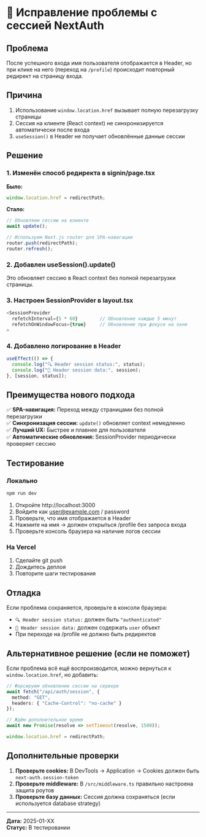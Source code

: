 # 🔐 Исправление проблемы с сессией NextAuth

## Проблема
После успешного входа имя пользователя отображается в Header, но при клике на него (переход на `/profile`) происходит повторный редирект на страницу входа.

## Причина
1. Использование `window.location.href` вызывает полную перезагрузку страницы
2. Сессия на клиенте (React context) не синхронизируется автоматически после входа
3. `useSession()` в Header не получает обновлённые данные сессии

## Решение

### 1. Изменён способ редиректа в signin/page.tsx
**Было:**
```typescript
window.location.href = redirectPath;
```

**Стало:**
```typescript
// Обновляем сессию на клиенте
await update();

// Используем Next.js router для SPA-навигации
router.push(redirectPath);
router.refresh();
```

### 2. Добавлен useSession().update()
Это обновляет сессию в React context без полной перезагрузки страницы.

### 3. Настроен SessionProvider в layout.tsx
```typescript
<SessionProvider 
  refetchInterval={5 * 60}        // Обновление каждые 5 минут
  refetchOnWindowFocus={true}     // Обновление при фокусе на окне
>
```

### 4. Добавлено логирование в Header
```typescript
useEffect(() => {
  console.log("🔍 Header session status:", status);
  console.log("👤 Header session data:", session);
}, [session, status]);
```

## Преимущества нового подхода

✅ **SPA-навигация:** Переход между страницами без полной перезагрузки  
✅ **Синхронизация сессии:** `update()` обновляет context немедленно  
✅ **Лучший UX:** Быстрее и плавнее для пользователя  
✅ **Автоматические обновления:** SessionProvider периодически проверяет сессию  

## Тестирование

### Локально
```bash
npm run dev
```

1. Откройте http://localhost:3000
2. Войдите как user@example.com / password
3. Проверьте, что имя отображается в Header
4. Нажмите на имя → должен открыться /profile без запроса входа
5. Проверьте консоль браузера на наличие логов сессии

### На Vercel
1. Сделайте git push
2. Дождитесь деплоя
3. Повторите шаги тестирования

## Отладка

Если проблема сохраняется, проверьте в консоли браузера:
- `🔍 Header session status:` должен быть `"authenticated"`
- `👤 Header session data:` должен содержать `user` объект
- При переходе на /profile не должно быть редиректов

## Альтернативное решение (если не поможет)

Если проблема всё ещё воспроизводится, можно вернуться к `window.location.href`, но добавить:

```typescript
// Форсируем обновление сессии на сервере
await fetch("/api/auth/session", { 
  method: "GET",
  headers: { "Cache-Control": "no-cache" }
});

// Ждём дополнительное время
await new Promise(resolve => setTimeout(resolve, 1500));

window.location.href = redirectPath;
```

## Дополнительные проверки

1. **Проверьте cookies:** В DevTools → Application → Cookies должен быть `next-auth.session-token`
2. **Проверьте middleware:** В `/src/middleware.ts` правильно настроена защита роутов
3. **Проверьте базу данных:** Сессия должна сохраняться (если используется database strategy)

---
**Дата:** 2025-01-XX  
**Статус:** В тестировании  
